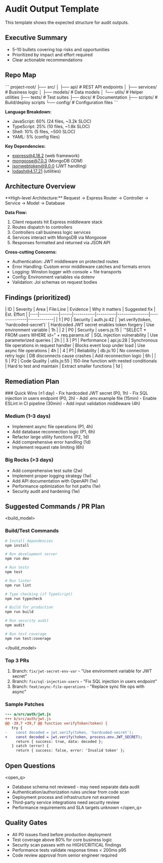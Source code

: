 # Audit Output Template

This template shows the expected structure for audit outputs.

## Executive Summary
- 5–10 bullets covering top risks and opportunities
- Prioritized by impact and effort required
- Clear actionable recommendations

## Repo Map
<inventory>
```
project-root/
├── src/
│   ├── api/          # REST API endpoints
│   ├── services/     # Business logic 
│   ├── models/       # Data models
│   └── utils/        # Helper utilities
├── tests/           # Test suites
├── docs/            # Documentation
├── scripts/         # Build/deploy scripts
└── config/          # Configuration files
```

**Language Breakdown:**
- JavaScript: 60% (24 files, ~3.2k SLOC)
- TypeScript: 25% (10 files, ~1.8k SLOC) 
- Shell: 10% (5 files, ~500 SLOC)
- YAML: 5% (config files)

**Key Dependencies:**
- express@4.18.2 (web framework)
- mongoose@7.0.3 (MongoDB ODM)
- jsonwebtoken@9.0.0 (JWT handling)
- lodash@4.17.21 (utilities)
</inventory>

## Architecture Overview
<arch>
**High-level Architecture:**
Request → Express Router → Controller → Service → Model → Database

**Data Flow:**
1. Client requests hit Express middleware stack
2. Routes dispatch to controllers  
3. Controllers call business logic services
4. Services interact with MongoDB via Mongoose
5. Responses formatted and returned via JSON API

**Cross-cutting Concerns:**
- Authentication: JWT middleware on protected routes
- Error Handling: Custom error middleware catches and formats errors
- Logging: Winston logger with console + file transports
- Config: Environment variables via dotenv
- Validation: Joi schemas on request bodies
</arch>

## Findings (prioritized)
<findings>
| ID | Severity | Area | File:Line | Evidence | Why it matters | Suggested fix | Est. Effort |
|----|----------|------|-----------|----------|----------------|---------------|-------------|
| 1 | P0 | Security | auth.js:42 | `jwt.verify(token, 'hardcoded-secret')` | Hardcoded JWT secret enables token forgery | Use environment variable | 1h |
| 2 | P0 | Security | users.js:15 | `"SELECT * FROM users WHERE id=" + req.params.id` | SQL injection vulnerability | Use parameterized queries | 2h |
| 3 | P1 | Performance | api.js:28 | Synchronous file operations in request handler | Blocks event loop under load | Use async file operations | 4h |
| 4 | P1 | Reliability | db.js:10 | No connection retry logic | DB disconnects cause crashes | Add reconnection logic | 6h |
| 5 | P2 | Code Quality | utils.js:55 | 150-line function with nested conditionals | Hard to test and maintain | Extract smaller functions | 1d |
</findings>

## Remediation Plan
<plan>
### Quick Wins (≤1 day)
- Fix hardcoded JWT secret (P0, 1h)
- Fix SQL injection in users endpoint (P0, 2h)  
- Add .env.example file (15min)
- Enable ESLint in CI pipeline (30min)
- Add input validation middleware (4h)

### Medium (1–3 days)
- Implement async file operations (P1, 4h)
- Add database reconnection logic (P1, 6h)
- Refactor large utility functions (P2, 1d)
- Add comprehensive error handling (1d)
- Implement request rate limiting (6h)

### Big Rocks (>3 days)
- Add comprehensive test suite (2w)
- Implement proper logging strategy (1w)
- Add API documentation with OpenAPI (1w)
- Performance optimization for hot paths (1w)
- Security audit and hardening (1w)
</plan>

## Suggested Commands / PR Plan
<build_model>
### Build/Test Commands
```bash
# Install dependencies
npm install

# Run development server
npm run dev

# Run tests
npm test

# Run linter
npm run lint

# Type checking (if TypeScript)
npm run typecheck

# Build for production
npm run build

# Run security audit
npm audit

# Run test coverage
npm run test:coverage
```
</build_model>

### Top 3 PRs
1. Branch: `fix/jwt-secret-env-var` - "Use environment variable for JWT secret"
2. Branch: `fix/sql-injection-users` - "Fix SQL injection in users endpoint"  
3. Branch: `feat/async-file-operations` - "Replace sync file ops with async"

### Sample Patches
```diff
--- a/src/auth/jwt.js
+++ b/src/auth/jwt.js
@@ -39,7 +39,7 @@ function verifyToken(token) {
   try {
-    const decoded = jwt.verify(token, 'hardcoded-secret');
+    const decoded = jwt.verify(token, process.env.JWT_SECRET);
     return { success: true, data: decoded };
   } catch (error) {
     return { success: false, error: 'Invalid token' };
```

## Open Questions
<open_q>
- Database schema not reviewed - may need separate data audit
- Authentication/authorization rules unclear from code scan
- Deployment process and infrastructure not examined
- Third-party service integrations need security review
- Performance requirements and SLA targets unknown
</open_q>

## Quality Gates
- All P0 issues fixed before production deployment
- Test coverage above 80% for core business logic  
- Security scan passes with no HIGH/CRITICAL findings
- Performance tests validate response times < 200ms p95
- Code review approval from senior engineer required